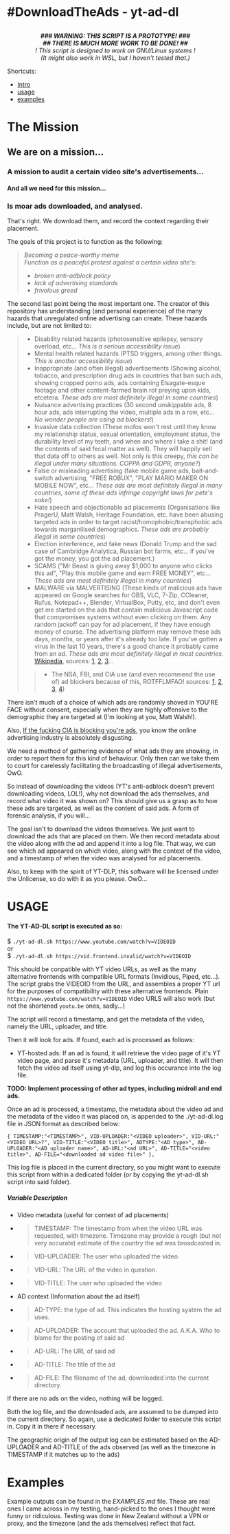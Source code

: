
# #DownloadTheAds - yt-ad-dl
## 

<div align="center">

</div>


<i><div align="center">
<b>### WARNING: THIS SCRIPT IS A PROTOTYPE! ###<br>## THERE IS MUCH MORE WORK TO BE DONE! ##</b><br>
! This script is designed to work on GNU/Linux systems !<br>
(It might also work in WSL, but I haven't tested that.)
</div></i>
Shortcuts:

* [Intro](#the-mission)
* [usage](#usage)
* [examples](#examples)

# The Mission
## We are on a mission...
### A mission to audit a certain video site's advertisements...<br>
#### And all we need for this mission...<br>
### Is moar ads downloaded, and analysed.
That's right. We download them, and record the context regarding their placement.

The goals of this project is to function as the following:
> *Becoming a peace-worthy meme*<br>
> *Function as a peaceful protest against a certain video site's:*<br>
> - *broken anti-adblock policy*<br>
> - *lack of advertising standards*<br>
> - *frivolous greed*<br>

The second last point being the most important one. The creator of this repository has understanding (and personal experience) of the many hazards that unregulated online advertising can create.
These hazards include, but are not limited to:
>- Disability related hazards (photosensitive epilepsy, sensory overload, etc... *This is a serious accessibility issue*)
>- Mental health related hazards (PTSD triggers, among other things. *This is another accessibility issue*)
>- Inappropriate (and often illegal) advertisements (Showing alcohol, tobacco, and prescription drug ads in countries that ban such ads, showing cropped porno ads, ads containing Elsagate-esque footage and other content-farmed brain rot preying upon kids, etcetera. *These ads are most definitely illegal in some countries*)
>- Nuisance advertising practices (30 second unskippable ads, 8 hour ads, ads interrupting the video, multiple ads in a row, etc... *No wonder people are using ad blockers!*)
>- Invasive data collection (These mofos won't rest until they know my relationship status, sexual orientation, employment status, the durability level of my teeth, and when and where I take a shit! (and the contents of said fecal matter as well). They will happily sell that data off to others as well. Not only is this creepy, *this can be illegal under many situations. COPPA and GDPR, anyone?*)
>- False or misleading advertising (fake mobile game ads, bait-and-switch advertising, "FREE ROBUX", "PLAY MARIO MAKER ON MOBILE NOW", etc... *These ads are most definitely illegal in many countries, some of these ads infringe copyright laws for pete's sake!*)
>- Hate speech and objectionable ad placements (Organisations like PragerU, Matt Walsh, Heritage Foundation, etc. have been abusing targeted ads in order to target racist/homophobic/transphobic ads towards marganilised demographics. *These ads are probably illegal in some countries*)
>- Election interference, and fake news (Donald Trump and the sad case of Cambridge Analytica, Russian bot farms, etc... if you've got the money, you got the ad placement.)
>- SCAMS ("Mr Beast is giving away $1,000 to anyone who clicks this ad", "Play this mobile game and earn FREE MONEY", etc... *These ads are most definitely illegal in many countries*)
>- MALWARE via MALVERTISING (These kinds of malicious ads have appeared on Google searches for OBS, VLC, 7-Zip, CCleaner, Rufus, Notepad++, Blender, VirtualBox, Putty, etc, and don't even get me started on the ads that contain malicious Javascript code that compromises systems without even clicking on them. Any random jackoff can pay for ad placement, if they have enough money of course. The advertising platform may remove these ads days, months, or years after it's already too late. If you've gotten a virus in the last 10 years, there's a good chance it probably came from an ad. *These ads are most definitely illegal in most countries*. [Wikipedia](https://en.wikipedia.org/wiki/Malvertising), sources: [1](https://www.bleepingcomputer.com/news/security/hackers-push-malware-via-google-search-ads-for-vlc-7-zip-ccleaner/), [2](https://www.bleepingcomputer.com/news/security/hackers-push-malware-via-google-search-ads-for-vlc-7-zip-ccleaner/), [3](https://www.malwarebytes.com/blog/threat-intelligence/2022/07/google-ads-lead-to-major-malvertising-campaign)...
>>- The NSA, FBI, and CIA use (and even recommend the use of) ad blockers because of this, ROTFFLMFAO! sources: [1](https://www.vice.com/en/article/93ypke/the-nsa-and-cia-use-ad-blockers-because-online-advertising-is-so-dangerous), [2](https://www.wired.com/story/security-roundup-even-cia-nsa-use-ad-blockers/), [3](https://www.standard.co.uk/news/tech/fbi-recommends-ad-blocker-online-scams-b1048998.html), [4](https://interestingengineering.com/culture/cia-and-nsa-use-ad-blockers-to-stay-safe))

There isn't much of a choice of which ads are randomly shoved in YOU'RE FACE without consent, especially when they are highly offensive to the demographic they are targeted at (I'm looking at you, Matt Walsh!).

Also, [If the fucking CIA is blocking you're ads](https://www.vice.com/en/article/93ypke/the-nsa-and-cia-use-ad-blockers-because-online-advertising-is-so-dangerous), you know the online advertising industry is absolutely disgusting.

We need a method of gathering evidence of what ads they are showing, in order to report them for this kind of behaviour. Only then can we take them to court for carelessly facilitating the broadcasting of illegal advertisements, OwO.

So instead of downloading the videos (YT's anti-adblock doesn't prevent downloading videos, LOL!), why not download the ads themselves, and record what video it was shown on? This should give us a grasp as to how these ads are targeted, as well as the content of said ads. A form of forensic analysis, if you will...

The goal isn't to download the videos themselves. We just want to download the ads that are placed on them. We then record metadata about the video along with the ad and append it into a log file. That way, we can see which ad appeared on which video, along with the context of the video, and a timestamp of when the video was analysed for ad placements.

Also, to keep with the spirit of YT-DLP, this software will be licensed under the Unlicense, so do with it as you please. OwO...

# USAGE
#### The YT-AD-DL script is executed as so:
$ `./yt-ad-dl.sh https://www.youtube.com/watch?v=VIDEOID`<br>
or<br>
$ `./yt-ad-dl.sh https://vid.frontend.invalid/watch?v=VIDEOID`

This should be conpatible with YT video URLs, as well as the many alternative frontends with compatible URL formats (Invidious, Piped, etc...).
The script grabs the VIDEOID from the URL, and assembles a proper YT url for the purposes of compatibility with these alternative frontends.
Plain `https://www.youtube.com/watch?v=VIDEOID` video URLS will also work (but not the shortened `youtu.be` ones, sadly...)

The script will record a timestamp, and get the metadata of the video, namely the URL, uploader, and title.

Then it will look for ads. If found, each ad is processed as follows:
* YT-hosted ads: If an ad is found, it will retrieve the video page of it's YT video page, and parse it's metadata (URL, uploader, and title). It will then fetch the video ad itself using yt-dlp, and log this occurance into the log file.

__TODO: Implement processing of other ad types, including midroll and end ads.__

Once an ad is processed, a timestamp, the metadata about the video ad and the metadata of the video it was placed on, is appended to the ./yt-ad-dl.log file in JSON format as described below:

`{ TIMESTAMP:"<TIMESTAMP>", VID-UPLOADER:"<VIDEO uploader>", VID-URL:"<VIDEO URL>?", VID-TITLE:"<VIDEO title>", ADTYPE:"<AD type>", AD-UPLOADER:"<AD uploader name>", AD-URL:"<ad URL>", AD-TITLE="<video title>", AD-FILE="<downloaded ad video file>" },`

This log file is placed in the current directory, so you might want to execute this script from within a dedicated folder (or by copying the yt-ad-dl.sh script into said folder).

##### Variable Description
* Video metadata (useful for context of ad placements)
* > TIMESTAMP: The timestamp from when the video URL was requested, with timezone. Timezone may provide a rough (but not very accurate) estimate of the country the ad was broadcasted in.
* > VID-UPLOADER: The user who uploaded the video
* > VID-URL: The URL of the video in question.
* > VID-TITLE: The user who uploaded the video
* AD context (Information about the ad itself)
* > AD-TYPE: the type of ad. This indicates the hosting system the ad uses.
* > AD-UPLOADER: The account that uploaded the ad. A.K.A. Who to blame for the posting of said ad
* > AD-URL: The URL of said ad
* > AD-TITLE: The title of the ad
* > AD-FILE: The filename of the ad, downloaded into the current directory.

If there are no ads on the video, nothing will be logged.
 
Both the log file, and the downloaded ads, are assumed to be dumped into the current directory. So again, use a dedicated folder to execute this script in. Copy it in there if necessary.

The geographic origin of the output log can be estimated based on the AD-UPLOADER and AD-TITLE of the ads observed (as well as the timezone in TIMESTAMP if it matches up to the ads)

# Examples
Example outputs can be found in the *EXAMPLES.md* file. These are real ones I came across in my testing, hand-picked to the ones I thought were funny or ridiculous. Testing was done in New Zealand without a VPN or proxy, and the timezone (and the ads themselves) reflect that fact.
